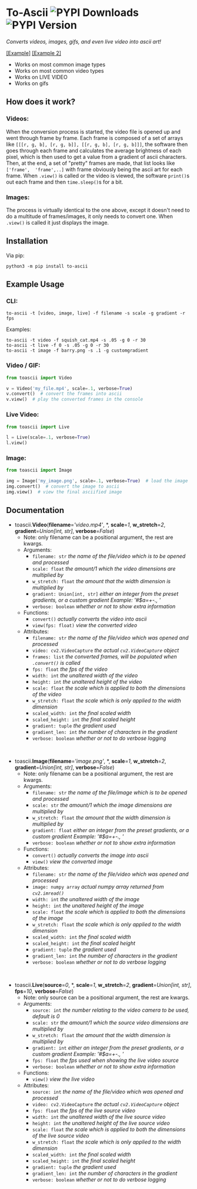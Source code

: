 # To-Ascii ![PYPI Downloads](https://img.shields.io/pypi/dw/to-ascii?color=64b594) ![PYPI Version](https://img.shields.io/pypi/v/to-ascii.svg)
*Converts videos, images, gifs, and even live video into ascii art!*

[\[Example\]](https://www.youtube.com/watch?v=S5-_BzdrOkQ) [\[Example 2\]](https://www.youtube.com/watch?v=eX4pYQjCyYg)

* Works on most common image types
* Works on most common video types
* Works on LIVE VIDEO
* Works on gifs

## How does it work?
### Videos:
When the conversion process is started, the video file is opened up and went through frame by frame. Each frame is composed of a set of arrays like `[[[r, g, b], [r, g, b]], [[r, g, b], [r, g, b]]]`, the software then goes through each frame and calculates the average brightness of each pixel, which is then used to get a value from a gradient of ascii characters. Then, at the end, a set of "pretty" frames are made, that list looks like `['frame',  'frame',..]` with frame obviously being the ascii art for each frame. When `.view()` is called or the video is viewed, the software `print()`s out each frame and then `time.sleep()`s for a bit.
### Images:
The process is virtually identical to the one above, except it doesn't need to do a multitude of frames/images, it only needs to convert one. When `.view()` is called it just displays the image.

## Installation
Via pip:
```
python3 -m pip install to-ascii
```

## Example Usage
### CLI:
```
to-ascii -t [video, image, live] -f filename -s scale -g gradient -r fps
```
Examples:
```
to-ascii -t video -f squish_cat.mp4 -s .05 -g 0 -r 30
to-ascii -t live -f 0 -s .05 -g 0 -r 30
to-ascii -t image -f barry.png -s .1 -g customgradient
```

### Video / GIF:
```py
from toascii import Video

v = Video('my_file.mp4', scale=.1, verbose=True)
v.convert()  # convert the frames into ascii
v.view()  # play the converted frames in the console
```

### Live Video:
```py
from toascii import Live

l = Live(scale=.1, verbose=True)
l.view()
```

### Image:
```py
from toascii import Image

img = Image('my_image.png', scale=.1, verbose=True)  # load the image
img.convert()  # convert the image to ascii
img.view()  # view the final asciified image
```

## Documentation
* toascii.**Video**(**filename**=*'video.mp4'*, \*, **scale**=*1*, **w_stretch**=*2*, **gradient**=*Union[int, str]*, **verbose**=*False*)
  * Note: only filename can be a positional argument, the rest are kwargs.
  * Arguments:
    * `filename: str` *the name of the file/video which is to be opened and processed*
    * `scale: float` *the amount/1 which the video dimensions are multiplied by*
    * `w_stretch: float` *the amount that the width dimension is multiplied by*
    * `gradient: Union[int, str]` *either an integer from the preset gradients, or a custom gradient Example: '#$a=+-., '*
    * `verbose: boolean` *whether or not to show extra information*
  * Functions:
    * `convert()` *actually converts the video into ascii*
    * `view(fps: float)` *view the converted video*
  * Attributes:
    * `filename: str` *the name of the file/video which was opened and processed*
    * `video: cv2.VideoCapture` *the actual `cv2.VideoCapture` object*
    * `frames: list` *the converted frames, will be populated when `.convert()` is called*
    * `fps: float` *the fps of the video*
    * `width: int` *the unaltered width of the video*
    * `height: int` *the unaltered height of the video*
    * `scale: float` *the scale which is applied to both the dimensions of the video*
    * `w_stretch: float` *the scale which is only applied to the width dimension*
    * `scaled_width: int` *the final scaled width*
    * `scaled_height: int` *the final scaled height*
    * `gradient: tuple` *the gradient used*
    * `gradient_len: int` *the number of characters in the gradient*
    * `verbose: boolean` *whether or not to do verbose logging*

<br>

* toascii.**Image**(**filename**=*'image.png'*, \*, **scale**=*1*, **w_stretch**=*2*, **gradient**=*Union[int, str]*, **verbose**=*False*)
  * Note: only filename can be a positional argument, the rest are kwargs.
  * Arguments:
    * `filename: str` *the name of the file/image which is to be opened and processed*
    * `scale: str` *the amount/1 which the image dimensions are multiplied by*
    * `w_stretch: float` *the amount that the width dimension is multiplied by*
    * `gradient: float` *either an integer from the preset gradients, or a custom gradient Example: '#$a=+-., '*
    * `verbose: boolean` *whether or not to show extra information*
  * Functions:
    * `convert()` *actually converts the image into ascii*
    * `view()` *view the converted image*
  * Attributes:
    * `filename: str` *the name of the file/video which was opened and processed*
    * `image: numpy array` *actual numpy array returned from `cv2.imread()`*
    * `width: int` *the unaltered width of the image*
    * `height: int` *the unaltered height of the image*
    * `scale: float` *the scale which is applied to both the dimensions of the image*
    * `w_stretch: float` *the scale which is only applied to the width dimension*
    * `scaled_width: int` *the final scaled width*
    * `scaled_height: int` *the final scaled height*
    * `gradient: tuple` *the gradient used*
    * `gradient_len: int` *the number of characters in the gradient*
    * `verbose: boolean` *whether or not to do verbose logging*

<br>

* toascii.**Live**(**source**=*0*, \*, **scale**=*1*, **w_stretch**=*2*, **gradient**=*Union[int, str]*, **fps**=*10*, **verbose**=*False*)
  * Note: only source can be a positional argument, the rest are kwargs.
  * Arguments:
    * `source: int` *the number relating to the video camera to be used, default is 0*
    * `scale: str` *the amount/1 which the source video dimensions are multiplied by*
    * `w_stretch: float` *the amount that the width dimension is multiplied by*
    * `gradient: int` *either an integer from the preset gradients, or a custom gradient Example: '#$a=+-., '*
    * `fps: float` *the fps used when showing the live video source*
    * `verbose: boolean` *whether or not to show extra information*
  * Functions:
    * `view()` *view the live video*
  * Attributes:
    * `source: int` *the name of the file/video which was opened and processed*
    * `video: cv2.VideoCapture` *the actual `cv2.VideoCapture` object*
    * `fps: float` *the fps of the live source video*
    * `width: int` *the unaltered width of the live source video*
    * `height: int` *the unaltered height of the live source video*
    * `scale: float` *the scale which is applied to both the dimensions of the live source video*
    * `w_stretch: float` *the scale which is only applied to the width dimension*
    * `scaled_width: int` *the final scaled width*
    * `scaled_height: int` *the final scaled height*
    * `gradient: tuple` *the gradient used*
    * `gradient_len: int` *the number of characters in the gradient*
    * `verbose: boolean` *whether or not to do verbose logging*
